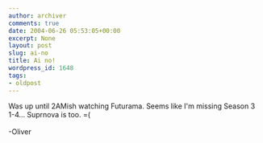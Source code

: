 ```yaml
---
author: archiver
comments: true
date: 2004-06-26 05:53:05+00:00
excerpt: None
layout: post
slug: ai-no
title: Ai no!
wordpress_id: 1648
tags:
- oldpost
---
```


Was up until 2AMish watching Futurama. Seems like I'm missing Season 3 1-4... Suprnova is too. =(<br /><br />-Oliver